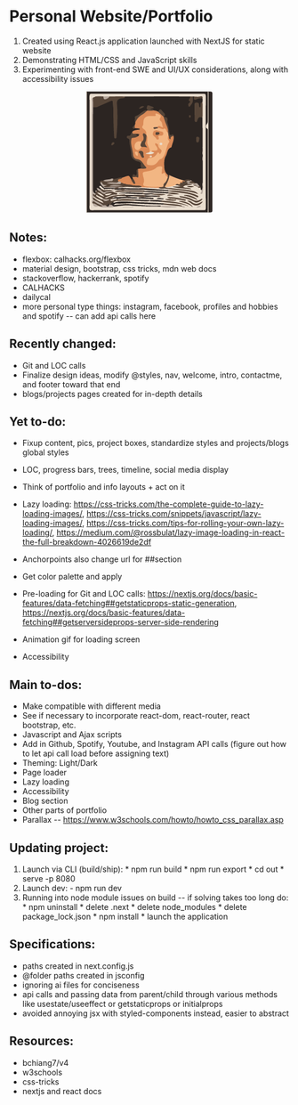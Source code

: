 # Personal Website/Portfolio

1. Created using React.js application launched with NextJS for static website
2. Demonstrating HTML/CSS and JavaScript skills
3. Experimenting with front-end SWE and UI/UX considerations, along with accessibility issues

<p align="center">
  <img src="/static/genImages/3-color-trace.png" alt="Profile Image" />
</p>

## Notes:
  - flexbox: calhacks.org/flexbox
  - material design, bootstrap, css tricks, mdn web docs
  - stackoverflow, hackerrank, spotify
  - CALHACKS
  - dailycal
  - more personal type things: instagram, facebook, profiles and hobbies and spotify -- can add api calls here

## Recently changed:
  - Git and LOC calls
  - Finalize design ideas, modify @styles, nav, welcome, intro, contactme, and footer toward that end
  - blogs/projects pages created for in-depth details

## Yet to-do:
  - Fixup content, pics, project boxes, standardize styles and projects/blogs global styles
  - LOC, progress bars, trees, timeline, social media display
  - Think of portfolio and info layouts + act on it
  - Lazy loading: https://css-tricks.com/the-complete-guide-to-lazy-loading-images/, https://css-tricks.com/snippets/javascript/lazy-loading-images/, https://css-tricks.com/tips-for-rolling-your-own-lazy-loading/, https://medium.com/@rossbulat/lazy-image-loading-in-react-the-full-breakdown-4026619de2df

  - Anchorpoints also change url for ##section
  - Get color palette and apply
  - Pre-loading for Git and LOC calls: https://nextjs.org/docs/basic-features/data-fetching##getstaticprops-static-generation, https://nextjs.org/docs/basic-features/data-fetching##getserversideprops-server-side-rendering

  - Animation gif for loading screen
  - Accessibility

## Main to-dos:
  - Make compatible with different media
  - See if necessary to incorporate react-dom, react-router, react bootstrap, etc.
  - Javascript and Ajax scripts
  - Add in Github, Spotify, Youtube, and Instagram API calls (figure out how to let api call load before assigning text)
  - Theming: Light/Dark
  - Page loader
  - Lazy loading
  - Accessibility
  - Blog section
  - Other parts of portfolio
  - Parallax -- https://www.w3schools.com/howto/howto_css_parallax.asp

## Updating project:
  1. Launch via CLI (build/ship):
    * npm run build
    * npm run export
    * cd out
    * serve -p 8080
  2. Launch dev:
    - npm run dev
  3. Running into node module issues on build -- if solving takes too long do:
    * npm uninstall
    * delete .next
    * delete node_modules
    * delete package_lock.json
    * npm install
    * launch the application

## Specifications:
  - paths created in next.config.js
  - @folder paths created in jsconfig
  - ignoring ai files for conciseness
  - api calls and passing data from parent/child through various methods like usestate/useeffect or getstaticprops or initialprops
  - avoided annoying jsx with styled-components instead, easier to abstract

## Resources:
  - bchiang7/v4
  - w3schools
  - css-tricks
  - nextjs and react docs
